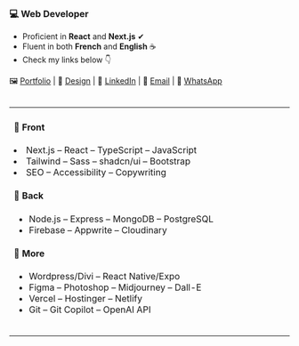 ### 💻 Web Developer
- Proficient in **React** and **Next.js** ✔
- Fluent in both **French** and **English** ☕
- Check my links below 👇

<div>
    🖼 <a href="https://devfrank.vercel.app">Portfolio</a> |
    🎨 <a href="https://drive.google.com/drive/folders/1_jEA6j9e31_xdi-JC7eDePDzfVrCYlEe">Design</a> |
    👔 <a href="https://www.linkedin.com/in/frankdev">LinkedIn</a> |
    📧 <a href="mailto:franck.vukelic@gmail.com">Email</a> |
    💬 <a href="https://api.whatsapp.com/send?phone=33779134587">WhatsApp</a>
</div><br/>

  <table>
      <td>
        <h4>📁 Front</h4>
         <li> Next.js – React – TypeScript – JavaScript</li>
         <li>Tailwind – Sass – shadcn/ui – Bootstrap</li>
         <li>SEO – Accessibility – Copywriting</li>
        </ul>
        <h4>📁 Back</h4>
        <ul>
          <li>Node.js – Express – MongoDB – PostgreSQL</li>
          <li>Firebase – Appwrite – Cloudinary</li>
        </ul>
        <h4>📁 More</h4>
        <ul>
          <li>Wordpress/Divi – React Native/Expo</li>
          <li>Figma – Photoshop – Midjourney – Dall-E</li>
          <li>Vercel – Hostinger – Netlify</li>
          <li>Git – Git Copilot – OpenAI API</li>
        </ul>
      <ul><img src="https://upload.wikimedia.org/wikipedia/commons/thumb/8/89/HD_transparent_picture.png/800px-HD_transparent_picture.png" style="width: 540px; height:1px"/></ul>
               </div>
      </td>
         <td>
        <img src="https://i.ibb.co/z2nzxF1/output-onlinepngtools-1.png"/>
      </td>
  </table>
  
